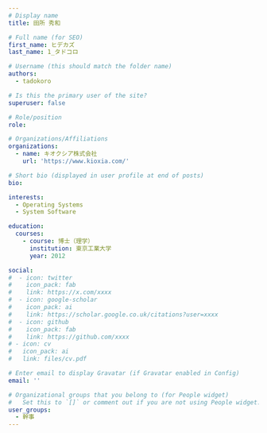 ```yaml
---
# Display name
title: 田所 秀和

# Full name (for SEO)
first_name: ヒデカズ
last_name: 1_タドコロ

# Username (this should match the folder name)
authors:
  - tadokoro

# Is this the primary user of the site?
superuser: false

# Role/position
role: 

# Organizations/Affiliations
organizations:
  - name: キオクシア株式会社
    url: 'https://www.kioxia.com/'

# Short bio (displayed in user profile at end of posts)
bio: 

interests:
  - Operating Systems
  - System Software

education:
  courses:
    - course: 博士（理学）
      institution: 東京工業大学
      year: 2012

social:
#  - icon: twitter
#    icon_pack: fab
#    link: https://x.com/xxxx
#  - icon: google-scholar
#    icon_pack: ai
#    link: https://scholar.google.co.uk/citations?user=xxxx
#  - icon: github
#    icon_pack: fab
#    link: https://github.com/xxxx
# - icon: cv
#   icon_pack: ai
#   link: files/cv.pdf

# Enter email to display Gravatar (if Gravatar enabled in Config)
email: ''

# Organizational groups that you belong to (for People widget)
#   Set this to `[]` or comment out if you are not using People widget.
user_groups:
  - 幹事
---
```

